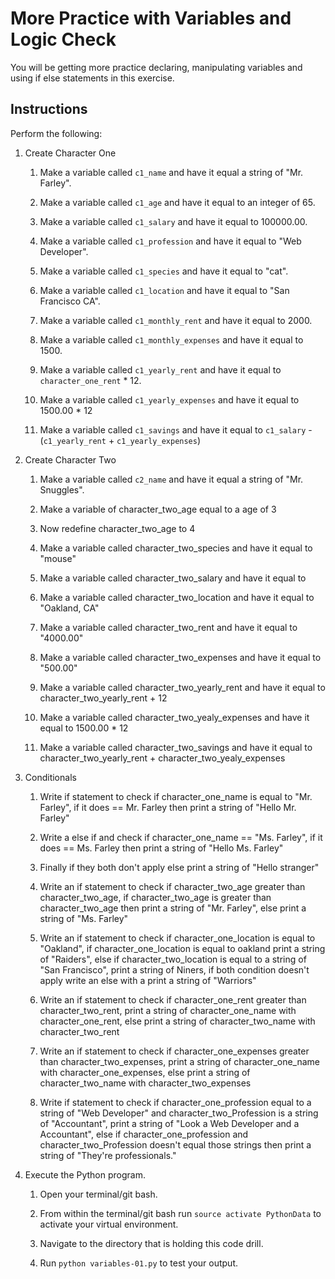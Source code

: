 # More Practice with Variables and Logic Check

You will be getting more practice declaring, manipulating variables and using if else statements in this exercise.

## Instructions

Perform the following:

1. Create Character One

    1. Make a variable called `c1_name` and have it equal a string of "Mr. Farley".

    2. Make a variable called `c1_age` and have it equal to an integer of 65.

    3. Make a variable called `c1_salary` and have it equal to 100000.00.

    4. Make a variable called `c1_profession` and have it equal to "Web Developer".

    5. Make a variable called `c1_species` and have it equal to "cat".

    6. Make a variable called `c1_location` and have it equal to "San Francisco CA".

    7. Make a variable called `c1_monthly_rent` and have it equal to 2000.

    8. Make a variable called `c1_monthly_expenses` and have it equal to 1500.

    9. Make a variable called `c1_yearly_rent` and have it equal to `character_one_rent` * 12.

    10. Make a variable called `c1_yearly_expenses` and have it equal to 1500.00 * 12

    11. Make a variable called `c1_savings` and have it equal to `c1_salary` - (`c1_yearly_rent` + `c1_yearly_expenses`)

2. Create Character Two

    1. Make a variable called `c2_name` and have it equal a string of "Mr. Snuggles".

    2. Make a variable of character_two_age equal to a age of 3

    3. Now redefine character_two_age to 4

    4. Make a variable called character_two_species and have it equal to "mouse"

    5. Make a variable called character_two_salary and have it equal to 

    6. Make a variable called character_two_location and have it equal to "Oakland, CA"

    7. Make a variable called character_two_rent and have it equal to "4000.00"

    8. Make a variable called character_two_expenses and have it equal to "500.00"

    9. Make a variable called character_two_yearly_rent and have it equal to character_two_yearly_rent + 12

    10. Make a variable called character_two_yealy_expenses and have it equal to 1500.00 * 12

    11. Make a variable called character_two_savings and have it equal to character_two_yearly_rent + character_two_yealy_expenses

4. Conditionals

    1. Write if statement to check if character_one_name is equal to "Mr. Farley", if it does == Mr. Farley then print a string of "Hello Mr. Farley"

    2. Write a else if and check if character_one_name == "Ms. Farley", if it does == Ms. Farley then print a string of "Hello Ms. Farley"

    3. Finally if they both don't apply else print a string of "Hello stranger"

    4. Write an if statement to check if character_two_age greater than character_two_age, if character_two_age is greater than character_two_age then print a string of "Mr. Farley", else print a string of "Ms. Farley"

    5. Write an if statement to check if character_one_location is equal to "Oakland", if character_one_location is equal to oakland print a string of "Raiders", else if character_two_location is equal to a string of "San Francisco", print a string of Niners, if both condition doesn't apply write an else with a print a string of "Warriors"

    6. Write an if statement to check if character_one_rent greater than character_two_rent, print a string of character_one_name with character_one_rent, else print a string of character_two_name with character_two_rent

    7. Write an if statement to check if character_one_expenses greater than character_two_expenses, print a string of character_one_name with character_one_expenses, else print a string of character_two_name with character_two_expenses

    8. Write if statement to check if character_one_profession equal to a string of "Web Developer" and character_two_Profession is a string of "Accountant", print a string of "Look a Web Developer and a Accountant", else if character_one_profession and character_two_Profession doesn't equal those strings then print a string of "They're professionals."

5. Execute the Python program.

    1. Open your terminal/git bash.

    2. From within the terminal/git bash run `source activate PythonData` to activate your virtual environment.

    3. Navigate to the directory that is holding this code drill.

    4. Run `python variables-01.py` to test your output.
